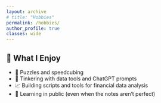 ```yaml
---
layout: archive
# title: "Hobbies"
permalink: /hobbies/
author_profile: true
classes: wide
---
```


## 🎒 What I Enjoy
- 🧩 Puzzles and speedcubing
- 🤖 Tinkering with data tools and ChatGPT prompts  
- 📈 Building scripts and tools for financial data analysis  
- 🚧 Learning in public (even when the notes aren’t perfect)

